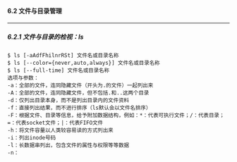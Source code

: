 #### 6.2 文件与目录管理

----

##### 6.2.1 文件与目录的检视：ls

```shell
$ ls [-aAdfFhilnrRSt] 文件名或目录名称
$ ls [--color={never,auto,always}] 文件名或目录名称
$ ls [--full-time] 文件名或目录名称
选项与参数：
-a：全部的文件，连同隐藏文件（开头为.的文件）一起列出来
-A：全部的文件，连同隐藏文件，但不包括.和..这两个目录
-d：仅列出目录本身，而不是列出目录内的文件资料
-f：直接列出结果，而不进行排序（ls默认会以文件名排序）
-F：根据文件、目录等信息，给予附加数据结构，例如：*：代表可执行文件；/：代表目录；=：代表socket文件；|：代表FIFO文件
-h：将文件容量以人类较容易读的方式列出来
-i：列出inode号码
-l：长数据串列出，包含文件的属性与权限等等数据
-n：
```

